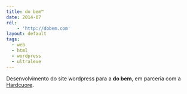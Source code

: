 ```yaml
---
title: do bem™
date: 2014-07
rel:
	- 'http://dobem.com'
layout: default
tags:
  - web
  - html
  - wordpress
  - ultraleve
---
```


Desenvolvimento do site wordpress para a **do bem**, em parceria com a [Hardcuore](http://hardcuore.com).